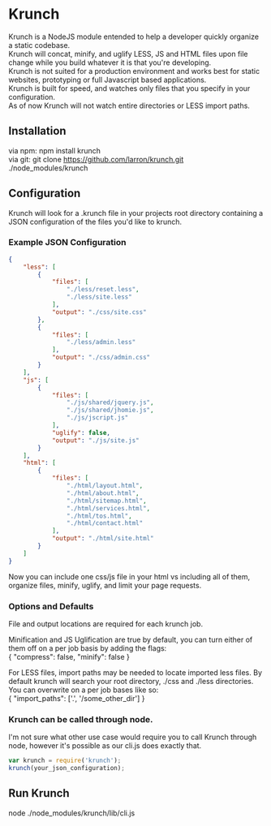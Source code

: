 Krunch
======
Krunch is a NodeJS module entended to help a developer quickly organize a static codebase.  
Krunch will concat, minify, and uglify LESS, JS and HTML files upon file change while you build whatever it is that you're developing.  
Krunch is not suited for a production environment and works best for static websites, prototyping or full Javascript based applications.  
Krunch is built for speed, and watches only files that you specify in your configuration.  
As of now Krunch will not watch entire directories or LESS import paths.  

Installation
------------
via npm: npm install krunch  
via git: git clone https://github.com/larron/krunch.git ./node_modules/krunch

Configuration
-------------
Krunch will look for a .krunch file in your projects root directory containing a JSON configuration of the files you'd like to krunch.

### Example JSON Configuration

```json
{
    "less": [
        {
            "files": [
                "./less/reset.less",
                "./less/site.less"
            ],
            "output": "./css/site.css"
        },
        {
            "files": [
                "./less/admin.less"
            ],
            "output": "./css/admin.css"
        }
    ],
    "js": [
        {
            "files": [
                "./js/shared/jquery.js",
                "./js/shared/jhomie.js",
                "./js/jscript.js"
            ],
            "uglify": false,
            "output": "./js/site.js"
        }
    ],
    "html": [
        {
            "files": [
                "./html/layout.html",
                "./html/about.html",
                "./html/sitemap.html",
                "./html/services.html",
                "./html/tos.html",
                "./html/contact.html"
            ],
            "output": "./html/site.html"
        }
    ]
}
```

Now you can include one css/js file in your html vs including all of them, organize files, minify, uglify, and limit your page requests.

### Options and Defaults
File and output locations are required for each krunch job.

Minification and JS Uglification are true by default, you can turn either of them off on a per job basis by adding the flags:  
{ "compress": false, "minify": false }

For LESS files, import paths may be needed to locate imported less files. By default krunch will search your root directory, ./css and ./less directories. You can overwrite on a per job bases like so:  
{ "import_paths": ['.', '/some_other_dir'] }

### Krunch can be called through node.
I'm not sure what other use case would require you to call Krunch through node, however it's possible as our cli.js does exactly that.

```javascript
var krunch = require('krunch');
krunch(your_json_configuration);
```

Run Krunch
----------
node ./node_modules/krunch/lib/cli.js
